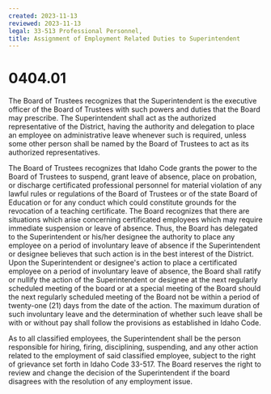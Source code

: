 ```yaml
---
created: 2023-11-13
reviewed: 2023-11-13
legal: 33-513 Professional Personnel,
title: Assignment of Employment Related Duties to Superintendent
---
```


# 0404.01 

The Board of Trustees recognizes that the Superintendent is the executive officer of the Board of Trustees with such powers and duties that the Board may prescribe. The Superintendent shall act as the authorized representative of the District, having the authority and delegation to place an employee on administrative leave whenever such is required, unless some other person shall be named by the Board of Trustees to act as its authorized representatives.

The Board of Trustees recognizes that Idaho Code grants the power to the Board of Trustees to suspend, grant leave of absence, place on probation, or discharge certificated professional personnel for material violation of any lawful rules or regulations of the Board of Trustees or of the state Board of Education or for any conduct which could constitute grounds for the revocation of a teaching certificate. The Board recognizes that there are situations which arise concerning certificated employees which may require immediate suspension or leave of absence. Thus, the Board has delegated to the Superintendent or his/her designee the authority to place any employee on a period of involuntary leave of absence if the Superintendent or designee believes that such action is in the best interest of the District. Upon the Superintendent or designee's action to place a certificated employee on a period of involuntary leave of absence, the Board shall ratify or nullify the action of the Superintendent or designee at the next regularly scheduled meeting of the board or at a special meeting of the Board should the next regularly scheduled meeting of the Board not be within a period of twenty-one (21) days from the date of the action. The maximum duration of such involuntary leave and the determination of whether such leave shall be with or without pay shall follow the provisions as established in Idaho Code.

As to all classified employees, the Superintendent shall be the person responsible for hiring, firing, disciplining, suspending, and any other action related to the employment of said classified employee, subject to the right of grievance set forth in Idaho Code 33-517. The Board reserves the right to review and change the decision of the Superintendent if the board disagrees with the resolution of any employment issue.
